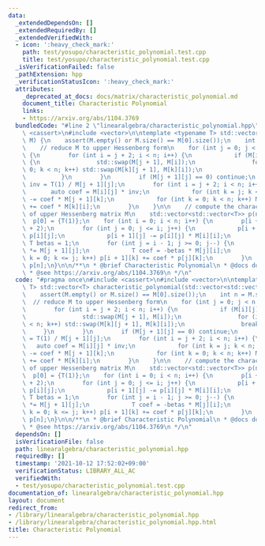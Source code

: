 ```yaml
---
data:
  _extendedDependsOn: []
  _extendedRequiredBy: []
  _extendedVerifiedWith:
  - icon: ':heavy_check_mark:'
    path: test/yosupo/characteristic_polynomial.test.cpp
    title: test/yosupo/characteristic_polynomial.test.cpp
  _isVerificationFailed: false
  _pathExtension: hpp
  _verificationStatusIcon: ':heavy_check_mark:'
  attributes:
    _deprecated_at_docs: docs/matrix/characteristic_polynomial.md
    document_title: Characteristic Polynomial
    links:
    - https://arxiv.org/abs/1104.3769
  bundledCode: "#line 2 \"linearalgebra/characteristic_polynomial.hpp\"\n#include\
    \ <cassert>\n#include <vector>\n\ntemplate <typename T> std::vector<T> characteristic_polynomial(std::vector<std::vector<T>>\
    \ M) {\n    assert(M.empty() or M.size() == M[0].size());\n    int n = M.size();\n\
    \    // reduce M to upper Hessenberg form\n    for (int j = 0; j < n - 2; j++)\
    \ {\n        for (int i = j + 2; i < n; i++) {\n            if (M[i][j] != 0)\
    \ {\n                std::swap(M[j + 1], M[i]);\n                for (int k =\
    \ 0; k < n; k++) std::swap(M[k][j + 1], M[k][i]);\n                break;\n  \
    \          }\n        }\n        if (M[j + 1][j] == 0) continue;\n        auto\
    \ inv = T(1) / M[j + 1][j];\n        for (int i = j + 2; i < n; i++) {\n     \
    \       auto coef = M[i][j] * inv;\n            for (int k = j; k < n; k++) M[i][k]\
    \ -= coef * M[j + 1][k];\n            for (int k = 0; k < n; k++) M[k][j + 1]\
    \ += coef * M[k][i];\n        }\n    }\n\n    // compute the characteristic polynomial\
    \ of upper Hessenberg matrix M\n    std::vector<std::vector<T>> p(n + 1);\n  \
    \  p[0] = {T(1)};\n    for (int i = 0; i < n; i++) {\n        p[i + 1].resize(i\
    \ + 2);\n        for (int j = 0; j <= i; j++) {\n            p[i + 1][j + 1] +=\
    \ p[i][j];\n            p[i + 1][j] -= p[i][j] * M[i][i];\n        }\n       \
    \ T betas = 1;\n        for (int j = i - 1; j >= 0; j--) {\n            betas\
    \ *= M[j + 1][j];\n            T coef = -betas * M[j][i];\n            for (int\
    \ k = 0; k <= j; k++) p[i + 1][k] += coef * p[j][k];\n        }\n    }\n    return\
    \ p[n];\n}\n\n/**\n * @brief Characteristic Polynomial\n * @docs docs/matrix/characteristic_polynomial.md\n\
    \ * @see https://arxiv.org/abs/1104.3769\n */\n"
  code: "#pragma once\n#include <cassert>\n#include <vector>\n\ntemplate <typename\
    \ T> std::vector<T> characteristic_polynomial(std::vector<std::vector<T>> M) {\n\
    \    assert(M.empty() or M.size() == M[0].size());\n    int n = M.size();\n  \
    \  // reduce M to upper Hessenberg form\n    for (int j = 0; j < n - 2; j++) {\n\
    \        for (int i = j + 2; i < n; i++) {\n            if (M[i][j] != 0) {\n\
    \                std::swap(M[j + 1], M[i]);\n                for (int k = 0; k\
    \ < n; k++) std::swap(M[k][j + 1], M[k][i]);\n                break;\n       \
    \     }\n        }\n        if (M[j + 1][j] == 0) continue;\n        auto inv\
    \ = T(1) / M[j + 1][j];\n        for (int i = j + 2; i < n; i++) {\n         \
    \   auto coef = M[i][j] * inv;\n            for (int k = j; k < n; k++) M[i][k]\
    \ -= coef * M[j + 1][k];\n            for (int k = 0; k < n; k++) M[k][j + 1]\
    \ += coef * M[k][i];\n        }\n    }\n\n    // compute the characteristic polynomial\
    \ of upper Hessenberg matrix M\n    std::vector<std::vector<T>> p(n + 1);\n  \
    \  p[0] = {T(1)};\n    for (int i = 0; i < n; i++) {\n        p[i + 1].resize(i\
    \ + 2);\n        for (int j = 0; j <= i; j++) {\n            p[i + 1][j + 1] +=\
    \ p[i][j];\n            p[i + 1][j] -= p[i][j] * M[i][i];\n        }\n       \
    \ T betas = 1;\n        for (int j = i - 1; j >= 0; j--) {\n            betas\
    \ *= M[j + 1][j];\n            T coef = -betas * M[j][i];\n            for (int\
    \ k = 0; k <= j; k++) p[i + 1][k] += coef * p[j][k];\n        }\n    }\n    return\
    \ p[n];\n}\n\n/**\n * @brief Characteristic Polynomial\n * @docs docs/matrix/characteristic_polynomial.md\n\
    \ * @see https://arxiv.org/abs/1104.3769\n */\n"
  dependsOn: []
  isVerificationFile: false
  path: linearalgebra/characteristic_polynomial.hpp
  requiredBy: []
  timestamp: '2021-10-12 17:52:02+09:00'
  verificationStatus: LIBRARY_ALL_AC
  verifiedWith:
  - test/yosupo/characteristic_polynomial.test.cpp
documentation_of: linearalgebra/characteristic_polynomial.hpp
layout: document
redirect_from:
- /library/linearalgebra/characteristic_polynomial.hpp
- /library/linearalgebra/characteristic_polynomial.hpp.html
title: Characteristic Polynomial
---
```

